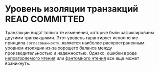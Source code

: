 # Уровень изоляции транзакций READ COMMITTED

Транзакции видят только те изменения, которые были зафиксированы другими транзакциями. Этот
уровень гарантирует исполнение принципа `согласованности`, является наиболее распространенным уровнем изоляции из-за
хорошего баланса между производительностью и надежностью. Однако, ошибки вроде
[неповторяемого чтения](../problems/non-repeatable-reads.md)
или [фантомного чтения](../problems/phantom-reads.md)
все еще может возникнуть.